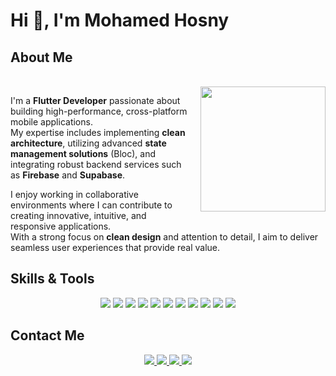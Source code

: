 # Hi 👋, I'm Mohamed Hosny  

## About Me  

<br>

<img src="https://media4.giphy.com/media/v1.Y2lkPTc5MGI3NjExMHI2M3hjOGl2bzV4NWF5MnhnengxcTcxYXRpdjQ3Zmp1dWlscnlvYiZlcD12MV9pbnRlcm5hbF9naWZfYnlfaWQmY3Q9Zw/OumCa12QC9CIvBe2c1/giphy.gif" align="right" width="200" style="margin-left: 15px;" />

I'm a **Flutter Developer** passionate about building high-performance, cross-platform mobile applications.  
My expertise includes implementing **clean architecture**, utilizing advanced **state management solutions** (Bloc), and integrating robust backend services such as **Firebase** and **Supabase**.  

I enjoy working in collaborative environments where I can contribute to creating innovative, intuitive, and responsive applications.  
With a strong focus on **clean design** and attention to detail, I aim to deliver seamless user experiences that provide real value.  

## Skills & Tools  
<p align="center">
  <img src="https://img.shields.io/badge/Flutter-02569B?style=for-the-badge&logo=flutter&logoColor=white" />
  <img src="https://img.shields.io/badge/Dart-0175C2?style=for-the-badge&logo=dart&logoColor=white" />
  <img src="https://img.shields.io/badge/Bloc-29B6F6?style=for-the-badge&logo=flutter&logoColor=white" />
  <img src="https://img.shields.io/badge/Firebase-FFCA28?style=for-the-badge&logo=firebase&logoColor=black" />
  <img src="https://img.shields.io/badge/Supabase-3ECF8E?style=for-the-badge&logo=supabase&logoColor=white" />
  <img src="https://img.shields.io/badge/Hive-FFCA28?style=for-the-badge&logo=hive&logoColor=black" />
  <img src="https://img.shields.io/badge/SQLite-07405E?style=for-the-badge&logo=sqlite&logoColor=white" />
  <img src="https://img.shields.io/badge/APIs-009688?style=for-the-badge&logo=swagger&logoColor=white" />
  <img src="https://img.shields.io/badge/Postman-FF6C37?style=for-the-badge&logo=postman&logoColor=white" />
  <img src="https://img.shields.io/badge/Android_Studio-3DDC84?style=for-the-badge&logo=androidstudio&logoColor=white" />
  <img src="https://img.shields.io/badge/Git-F05032?style=for-the-badge&logo=git&logoColor=white" />
</p>

## Contact Me  
<p align="center">
  <a href="https://github.com/mhaz10">
    <img src="https://img.shields.io/badge/GitHub-181717?style=for-the-badge&logo=github&logoColor=white" />
  </a>
  <a href="https://www.linkedin.com/in/mohamed-hosny-abd-almonsefi/">
    <img src="https://img.shields.io/badge/LinkedIn-0A66C2?style=for-the-badge&logo=linkedin&logoColor=white" />
  </a>
  <a href="mailto:mohammedhosny53@gmail.com">
    <img src="https://img.shields.io/badge/Email-D14836?style=for-the-badge&logo=gmail&logoColor=white" />
  </a>
  <a href="https://wa.me/201005828297">
    <img src="https://img.shields.io/badge/WhatsApp-25D366?style=for-the-badge&logo=whatsapp&logoColor=white" />
  </a>
</p>
